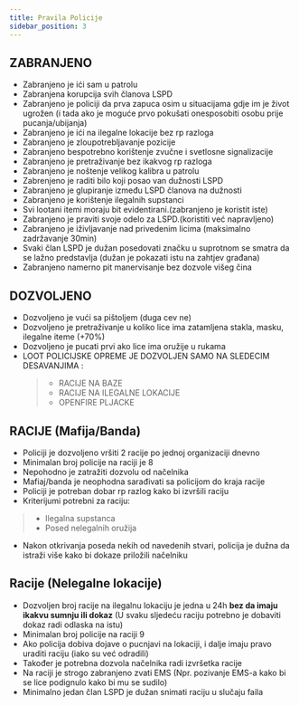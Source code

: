 ```yaml
---
title: Pravila Policije
sidebar_position: 3
---
```


## ZABRANJENO
- Zabranjeno je ići sam u patrolu
- Zabranjena korupcija svih članova LSPD
- Zabranjeno je policiji da prva zapuca osim u situacijama gdje im je život ugrožen (i tada ako je moguće prvo pokušati onesposobiti osobu prije pucanja/ubijanja)
- Zabranjeno je ići na ilegalne lokacije bez rp razloga
- Zabranjeno je zloupotrebljavanje pozicije
- Zabranjeno bespotrebno korištenje zvučne i svetlosne signalizacije
- Zabranjeno je pretraživanje bez ikakvog rp razloga
- Zabranjeno je noštenje velikog kalibra u patrolu
- Zabrenjeno je raditi bilo koji posao van dužnosti LSPD
- Zabranjeno je glupiranje između LSPD članova na dužnosti
- Zabranjeno je korištenje ilegalnih supstanci
- Svi lootani itemi moraju bit evidentirani.(zabranjeno je koristit iste)
- Zabranjeno je praviti svoje odelo za LSPD.(koristiti već napravljeno)
- Zabranjeno je iživljavanje nad privedenim licima (maksimalno zadržavanje 30min)
- Svaki član LSPD je dužan posedovati značku u suprotnom se smatra da se lažno predstavlja (dužan je pokazati istu na zahtjev građana)
- Zabranjeno namerno pit manervisanje bez dozvole višeg čina

## DOZVOLJENO
- Dozvoljeno je vući sa pištoljem (duga cev ne)
- Dozvoljeno je pretraživanje u koliko lice ima zatamljena stakla, masku, ilegalne iteme (+70%)
- Dozvoljeno je pucati prvi ako lice ima oružije u rukama
- LOOT POLICIJSKE OPREME JE DOZVOLJEN SAMO NA SLEDECIM DESAVANJIMA :
  >* RACIJE NA BAZE
  >* RACIJE NA ILEGALNE LOKACIJE
  >* OPENFIRE PLJACKE

## RACIJE (Mafija/Banda)
- Policiji je dozvoljeno vršiti 2 racije po jednoj organizaciji dnevno
- Minimalan broj policije na raciji je 8
- Nepohodno je zatražiti dozvolu od načelnika
- Mafiaj/banda je neophodna sarađivati sa policijom do kraja racije
- Policiji je potreban dobar rp razlog kako bi izvršili raciju
- Kriterijumi potrebni za raciju:
>* Ilegalna supstanca
>* Posed nelegalnih oružija
- Nakon otkrivanja poseda nekih od navedenih stvari, policija je dužna da istraži više kako bi dokaze priložili načelniku

## Racije (Nelegalne lokacije)
- Dozvoljen broj racije na ilegalnu lokaciju je jedna u 24h **bez da imaju ikakvu sumnju ili dokaz**  (U svaku sljedeću raciju potrebno je dobaviti dokaz radi odlaska na istu)
- Minimalan broj policije na raciji 9
- Ako policija dobiva dojave o pucnjavi na lokaciji, i dalje imaju pravo uraditi raciju (iako su već odradili)
- Također je potrebna dozvola načelnika radi izvršetka racije
- Na raciji je strogo zabranjeno zvati EMS (Npr. pozivanje EMS-a kako bi se lice podignulo kako bi mu se sudilo)
- Minimalno jedan član LSPD je dužan snimati raciju u slučaju faila